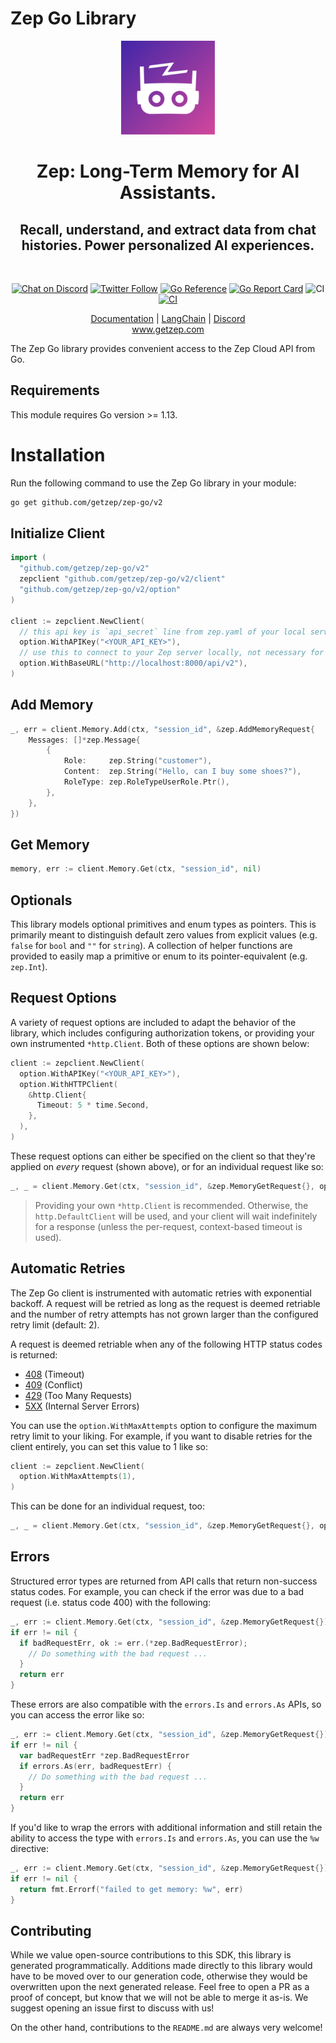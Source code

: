 # Zep Go Library

<p align="center">
  <a href="https://www.getzep.com/">
    <img src="https://raw.githubusercontent.com/getzep/zep/main/assets/zep-logo-icon-gradient-rgb.svg" width="150" alt="Zep Logo">
  </a>
</p>

<h1 align="center">
Zep: Long-Term Memory for ‍AI Assistants.
</h1>
<h2 align="center">Recall, understand, and extract data from chat histories. Power personalized AI experiences.</h2>
<br />
<p align="center">
  <a href="https://discord.gg/W8Kw6bsgXQ"><img
    src="https://dcbadge.vercel.app/api/server/W8Kw6bsgXQ?style=flat"
    alt="Chat on Discord"
  /></a>
  <a href="https://twitter.com/intent/follow?screen_name=zep_ai" target="_new"><img alt="Twitter Follow" src="https://img.shields.io/twitter/follow/zep_ai"></a>
 <a href="https://pkg.go.dev/github.com/getzep/zep-go/v2"><img src="https://pkg.go.dev/badge/github.com/getzep/zep-go/v2.svg" alt="Go Reference"></a> 
  <a href="https://goreportcard.com/report/github.com/getzep/zep-go/v2"><img src="https://goreportcard.com/badge/github.com/getzep/zep-go/v2" alt="Go Report Card"></a> 
  <img
  src="https://github.com/getzep/zep-go/actions/workflows/ci.yml/badge.svg"
  alt="CI"
  />
<a href="https://github.com/fern-api/fern">
    <img
      src="https://img.shields.io/badge/%F0%9F%8C%BF-SDK%20generated%20by%20Fern-brightgreen"
      alt="CI"
      />
</a>
</p>
<p align="center">
<a href="https://help.getzep.com/">Documentation</a> | 
<a href="https://help.getzep.com/langchain/">LangChain</a> | 
<a href="https://discord.gg/W8Kw6bsgXQ">Discord</a><br />
<a href="https://www.getzep.com">www.getzep.com</a>
</p>



The Zep Go library provides convenient access to the Zep Cloud API from Go.

## Requirements

This module requires Go version >= 1.13.

# Installation

Run the following command to use the Zep Go library in your module:

```sh
go get github.com/getzep/zep-go/v2
```

## Initialize Client

```go
import (
  "github.com/getzep/zep-go/v2"
  zepclient "github.com/getzep/zep-go/v2/client"
  "github.com/getzep/zep-go/v2/option"
)

client := zepclient.NewClient(
  // this api key is `api_secret` line from zep.yaml of your local server or your Zep cloud api-key
  option.WithAPIKey("<YOUR_API_KEY>"),
  // use this to connect to your Zep server locally, not necessary for Zep Cloud
  option.WithBaseURL("http://localhost:8000/api/v2"), 
)
```

## Add Memory

```go
_, err = client.Memory.Add(ctx, "session_id", &zep.AddMemoryRequest{
    Messages: []*zep.Message{
        {
            Role:     zep.String("customer"),
            Content:  zep.String("Hello, can I buy some shoes?"),
            RoleType: zep.RoleTypeUserRole.Ptr(),
        },
    },
})
```

## Get Memory

```go
memory, err := client.Memory.Get(ctx, "session_id", nil)
```

## Optionals

This library models optional primitives and enum types as pointers. This is primarily meant to distinguish
default zero values from explicit values (e.g. `false` for `bool` and `""` for `string`). A collection of
helper functions are provided to easily map a primitive or enum to its pointer-equivalent (e.g. `zep.Int`).

## Request Options

A variety of request options are included to adapt the behavior of the library, which includes
configuring authorization tokens, or providing your own instrumented `*http.Client`. Both of
these options are shown below:

```go
client := zepclient.NewClient(
  option.WithAPIKey("<YOUR_API_KEY>"),
  option.WithHTTPClient(
    &http.Client{
      Timeout: 5 * time.Second,
    },
  ),
)
```

These request options can either be specified on the client so that they're applied on _every_
request (shown above), or for an individual request like so:

```go
_, _ = client.Memory.Get(ctx, "session_id", &zep.MemoryGetRequest{}, option.WithAPIKey("<YOUR_API_KEY>"))
```

> Providing your own `*http.Client` is recommended. Otherwise, the `http.DefaultClient` will be used,
> and your client will wait indefinitely for a response (unless the per-request, context-based timeout
> is used).

## Automatic Retries

The Zep Go client is instrumented with automatic retries with exponential backoff. A request will be
retried as long as the request is deemed retriable and the number of retry attempts has not grown larger
than the configured retry limit (default: 2).

A request is deemed retriable when any of the following HTTP status codes is returned:

- [408](https://developer.mozilla.org/en-US/docs/Web/HTTP/Status/408) (Timeout)
- [409](https://developer.mozilla.org/en-US/docs/Web/HTTP/Status/409) (Conflict)
- [429](https://developer.mozilla.org/en-US/docs/Web/HTTP/Status/429) (Too Many Requests)
- [5XX](https://developer.mozilla.org/en-US/docs/Web/HTTP/Status/500) (Internal Server Errors)

You can use the `option.WithMaxAttempts` option to configure the maximum retry limit to
your liking. For example, if you want to disable retries for the client entirely, you can
set this value to 1 like so:

```go
client := zepclient.NewClient(
  option.WithMaxAttempts(1),
)
```

This can be done for an individual request, too:

```go
_, _ = client.Memory.Get(ctx, "session_id", &zep.MemoryGetRequest{}, option.WithMaxAttempts(1))
```

## Errors

Structured error types are returned from API calls that return non-success status codes. For example,
you can check if the error was due to a bad request (i.e. status code 400) with the following:

```go
_, err := client.Memory.Get(ctx, "session_id", &zep.MemoryGetRequest{})
if err != nil {
  if badRequestErr, ok := err.(*zep.BadRequestError);
    // Do something with the bad request ...
  }
  return err
}
```

These errors are also compatible with the `errors.Is` and `errors.As` APIs, so you can access the error
like so:

```go
_, err := client.Memory.Get(ctx, "session_id", &zep.MemoryGetRequest{})
if err != nil {
  var badRequestErr *zep.BadRequestError
  if errors.As(err, badRequestErr) {
    // Do something with the bad request ...
  }
  return err
}
```

If you'd like to wrap the errors with additional information and still retain the ability
to access the type with `errors.Is` and `errors.As`, you can use the `%w` directive:

```go
_, err := client.Memory.Get(ctx, "session_id", &zep.MemoryGetRequest{})
if err != nil {
  return fmt.Errorf("failed to get memory: %w", err)
}
```

## Contributing

While we value open-source contributions to this SDK, this library is generated programmatically.
Additions made directly to this library would have to be moved over to our generation code,
otherwise they would be overwritten upon the next generated release. Feel free to open a PR as
a proof of concept, but know that we will not be able to merge it as-is. We suggest opening
an issue first to discuss with us!

On the other hand, contributions to the `README.md` are always very welcome!
